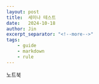 ```yaml
---
layout: post
title:  세미나 테스트
date:   2024-10-18
author: Jin
excerpt_separator: "<!--more-->"
tags:
    - guide
    - markdown
    - rule
---
```


노트북